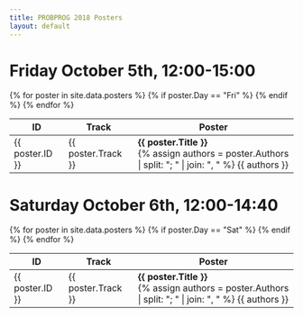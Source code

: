 ```yaml
---
title: PROBPROG 2018 Posters
layout: default
---
```


# Friday October 5th, 12:00-15:00

<table class="schedule">
    <thead>
        <th>ID</th>
        <th>Track</th>
        <th>Poster</th>
        <!-- <th>Authors</th> -->
    </thead>
    <tbody>
    {% for poster in site.data.posters %}
        {% if poster.Day == "Fri" %}
        <tr>
            <td>{{ poster.ID }}</td>
            <td>{{ poster.Track }}</td>
            <td>
            <b>{{ poster.Title }}</b>
            <br>
            {% assign authors = poster.Authors | split: "; "  | join: ", " %}
            {{ authors }}
            <!-- {% for author_info in authors %} -->
                <!-- {% assign author_affil = author_info | split: " (" %} -->
                <!-- {{ author_affil[0] }}, -->
            <!-- {% endfor %} -->
            </td>
        </tr>
        {% endif %}
    {% endfor %}
    </tbody>
</table>

# Saturday October 6th, 12:00-14:40

<table class="schedule">
    <thead>
        <th>ID</th>
        <th>Track</th>
        <th>Poster</th>
        <!-- <th>Authors</th> -->
    </thead>
    <tbody>
    {% for poster in site.data.posters %}
        {% if poster.Day == "Sat" %}
        <tr>
            <td>{{ poster.ID }}</td>
            <td>{{ poster.Track }}</td>
            <td>
            <b>{{ poster.Title }}</b>
            <br>
            {% assign authors = poster.Authors | split: "; "  | join: ", " %}
            {{ authors }}
            <!-- {% for author_info in authors %} -->
                <!-- {% assign author_affil = author_info | split: " (" %} -->
                <!-- {{ author_affil[0] }}, -->
            <!-- {% endfor %} -->
            </td>
        </tr>
        {% endif %}
    {% endfor %}
    </tbody>
</table>